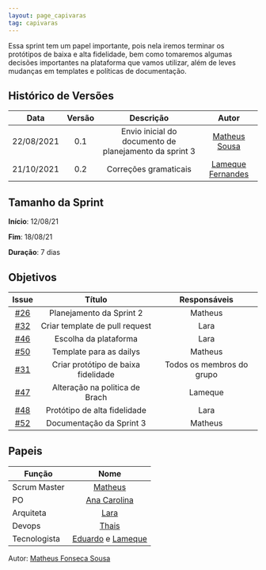 ```yaml
---
layout: page_capivaras
tag: capivaras
---
```


Essa sprint tem um papel importante, pois nela iremos terminar os protótipos de baixa e alta fidelidade, bem como tomaremos algumas decisões importantes na plataforma que vamos utilizar,
além de leves mudanças em templates e políticas de documentação.

## Histórico de Versões


| Data       | Versão | Descrição                      | Autor             |
| :--------: | :----: | :----------:                   | :---------------: |
| 22/08/2021 |    0.1   | Envio inicial do documento de planejamento da sprint 3 | [Matheus Sousa](https://github.com/https://github.com/gatotabaco)|
| 21/10/2021 |  0.2   | Correções gramaticais | [Lameque Fernandes](https://github.com/LamequeFernandes)|

## Tamanho da Sprint

**Início**: 12/08/21

**Fim**: 18/08/21

**Duração**: 7 dias

## Objetivos

| Issue |            Título            |        Responsáveis         | 
|:-------:|:----------------------------:|:-----------------------------:|
| [#26](https://github.com/fga-eps-mds/2021.1-AlligaBot/issues/26) | Planejamento da Sprint 2 | Matheus |
| [#32](https://github.com/fga-eps-mds/2021.1-AlligaBot/issues/32) | Criar template de pull request | Lara |
| [#46](https://github.com/fga-eps-mds/2021.1-AlligaBot/issues/46) | Escolha da plataforma | Lara |
| [#50](https://github.com/fga-eps-mds/2021.1-AlligaBot/issues/50) | Template para as dailys | Matheus |
| [#31](https://github.com/fga-eps-mds/2021.1-AlligaBot/issues/31) | Criar protótipo de baixa fidelidade | Todos os membros do grupo |
| [#47](https://github.com/fga-eps-mds/2021.1-AlligaBot/issues/47) | Alteração na politica de Brach | Lameque |
| [#48](https://github.com/fga-eps-mds/2021.1-AlligaBot/issues/48) | Protótipo de alta fidelidade | Lara |
| [#52](https://github.com/fga-eps-mds/2021.1-AlligaBot/issues/52) | Documentação da Sprint 3 | Matheus |


## Papeis

|      Função      |            Nome            |
|------------------|:--------------------------:|
| Scrum Master | [Matheus](https://github.com/gatotabaco) |
| PO | [Ana Carolina](https://github.com/AnaCarolinaRodriguesLeite) |
| Arquiteta | [Lara](https://github.com/gatotabaco) |
| Devops | [Thais](https://github.com/thais-ra) |
| Tecnologista | [Eduardo]() e [Lameque](https://github.com/LamequeFernandes) |

Autor: [Matheus Fonseca Sousa](https://github.com/gatotabaco)


